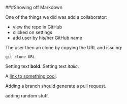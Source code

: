 ###Showing off Markdown

One of the things we did was add a collaborator:
* view the repo in GitHub
* clicked on settings
* add user by his/her GitHub name

The user then an clone by copying the URL
and issuing:
```
git clone URL
```

Setting text **bold**.
Setting text *italic*.

A [link to something cool](http://patrickshelby.github.io).

Adding a branch should generate a pull request.

adding random stuff.